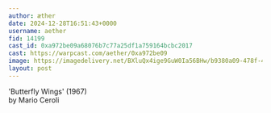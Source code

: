 ```yaml
---
author: æther
date: 2024-12-28T16:51:43+0000
username: aether
fid: 14199
cast_id: 0xa972be09a68076b7c77a25df1a759164bcbc2017
cast: https://warpcast.com/aether/0xa972be09
image: https://imagedelivery.net/BXluQx4ige9GuW0Ia56BHw/b9380a09-478f-4d49-64dc-7da62631b500/original
layout: post
---
```

'Butterfly Wings' (1967)    
by Mario Ceroli  

<img src='https://imagedelivery.net/BXluQx4ige9GuW0Ia56BHw/b9380a09-478f-4d49-64dc-7da62631b500/original' alt='' referrerpolicy='no-referrer'/>